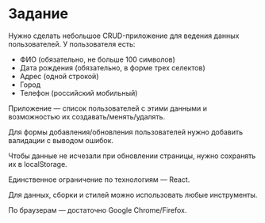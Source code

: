 # Задание

Нужно сделать небольшое CRUD-приложение для ведения данных пользователей.
У пользователя есть:

- ФИО (обязательно, не больше 100 символов)
- Дата рождения (обязательно, в форме трех селектов)
- Адрес (одной строкой)
- Город
- Телефон (российский мобильный)

Приложение — список пользователей с этими данными и возможностью их
создавать/менять/удалять.

Для формы добавления/обновления пользователей нужно добавить валидации с выводом
ошибок.

Чтобы данные не исчезали при обновлении страницы, нужно сохранять их в localStorage.

Единственное ограничение по технологиям — React.

Для данных, сборки и стилей можно использовать любые инструменты.

По браузерам — достаточно Google Chrome/Firefox.